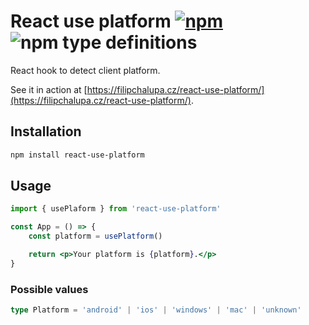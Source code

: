 # React use platform [![npm](https://img.shields.io/npm/v/react-use-platform.svg)](https://www.npmjs.com/package/react-use-platform) ![npm type definitions](https://img.shields.io/npm/types/react-use-platform.svg)

React hook to detect client platform.

See it in action at [https://filipchalupa.cz/react-use-platform/](https://filipchalupa.cz/react-use-platform/).

## Installation

```bash
npm install react-use-platform
```

## Usage

```jsx
import { usePlaform } from 'react-use-platform'

const App = () => {
	const platform = usePlatform()

	return <p>Your platform is {platform}.</p>
}
```

### Possible values

```typescript
type Platform = 'android' | 'ios' | 'windows' | 'mac' | 'unknown'
```
